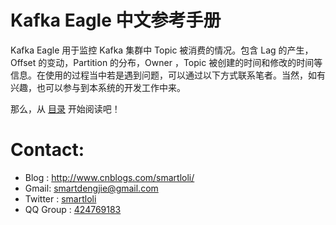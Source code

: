 # Kafka Eagle 中文参考手册

Kafka Eagle 用于监控 Kafka 集群中 Topic 被消费的情况。包含 Lag 的产生，Offset 的变动，Partition 的分布，Owner ，Topic 被创建的时间和修改的时间等信息。在使用的过程当中若是遇到问题，可以通过以下方式联系笔者。当然，如有兴趣，也可以参与到本系统的开发工作中来。

那么，从 [目录](http://ke.smartloli.org/) 开始阅读吧！

# Contact:
* Blog : http://www.cnblogs.com/smartloli/
* Gmail: [smartdengjie@gmail.com](mailto:smartdengjie@gmail.com)
* Twitter : [smartloli](https://twitter.com/smartloli)
* QQ Group : [424769183](http://shang.qq.com/wpa/qunwpa?idkey=b07c12828ed6963fe79078c78bbd1aba7e61b8f5d8fc5ee4ed26809f40b35c37)
